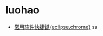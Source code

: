 # luohao

* [常用软件快捷键(eclipse,chrome)](https://github.com/saxonnn/saxonnn/wiki/ShortcutKeyList.md)
  ss